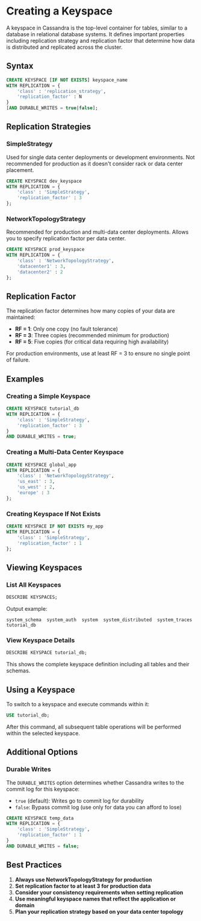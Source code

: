 # Creating a Keyspace

A keyspace in Cassandra is the top-level container for tables, similar to a database in relational database systems. It defines important properties including replication strategy and replication factor that determine how data is distributed and replicated across the cluster.

## Syntax

```sql
CREATE KEYSPACE [IF NOT EXISTS] keyspace_name
WITH REPLICATION = {
    'class' : 'replication_strategy',
    'replication_factor' : N
}
[AND DURABLE_WRITES = true|false];
```

## Replication Strategies

### SimpleStrategy

Used for single data center deployments or development environments. Not recommended for production as it doesn't consider rack or data center placement.

```sql
CREATE KEYSPACE dev_keyspace
WITH REPLICATION = {
    'class' : 'SimpleStrategy',
    'replication_factor' : 3
};
```

### NetworkTopologyStrategy

Recommended for production and multi-data center deployments. Allows you to specify replication factor per data center.

```sql
CREATE KEYSPACE prod_keyspace
WITH REPLICATION = {
    'class' : 'NetworkTopologyStrategy',
    'datacenter1' : 3,
    'datacenter2' : 2
};
```

## Replication Factor

The replication factor determines how many copies of your data are maintained:
- **RF = 1**: Only one copy (no fault tolerance)
- **RF = 3**: Three copies (recommended minimum for production)
- **RF = 5**: Five copies (for critical data requiring high availability)

For production environments, use at least RF = 3 to ensure no single point of failure.

## Examples

### Creating a Simple Keyspace

```sql
CREATE KEYSPACE tutorial_db
WITH REPLICATION = {
    'class' : 'SimpleStrategy',
    'replication_factor' : 3
}
AND DURABLE_WRITES = true;
```

### Creating a Multi-Data Center Keyspace

```sql
CREATE KEYSPACE global_app
WITH REPLICATION = {
    'class' : 'NetworkTopologyStrategy',
    'us_east' : 3,
    'us_west' : 2,
    'europe' : 3
};
```

### Creating Keyspace If Not Exists

```sql
CREATE KEYSPACE IF NOT EXISTS my_app
WITH REPLICATION = {
    'class' : 'SimpleStrategy',
    'replication_factor' : 1
};
```


## Viewing Keyspaces

### List All Keyspaces

```sql
DESCRIBE KEYSPACES;
```

Output example:
```
system_schema  system_auth  system  system_distributed  system_traces  tutorial_db
```

### View Keyspace Details

```sql
DESCRIBE KEYSPACE tutorial_db;
```

This shows the complete keyspace definition including all tables and their schemas.

## Using a Keyspace

To switch to a keyspace and execute commands within it:

```sql
USE tutorial_db;
```

After this command, all subsequent table operations will be performed within the selected keyspace.

## Additional Options

### Durable Writes

The `DURABLE_WRITES` option determines whether Cassandra writes to the commit log for this keyspace:
- `true` (default): Writes go to commit log for durability
- `false`: Bypass commit log (use only for data you can afford to lose)

```sql
CREATE KEYSPACE temp_data
WITH REPLICATION = {
    'class' : 'SimpleStrategy',
    'replication_factor' : 1
}
AND DURABLE_WRITES = false;
```

## Best Practices

1. **Always use NetworkTopologyStrategy for production**
2. **Set replication factor to at least 3 for production data**
3. **Consider your consistency requirements when setting replication**
4. **Use meaningful keyspace names that reflect the application or domain**
5. **Plan your replication strategy based on your data center topology**